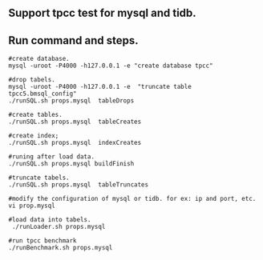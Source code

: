
Support tpcc test for mysql and tidb.
--------------------------------------

Run command and steps.
--------------------------------------

```
#create database.
mysql -uroot -P4000 -h127.0.0.1 -e "create database tpcc"

#drop tabels.
mysql -uroot -P4000 -h127.0.0.1 -e  "truncate table tpcc5.bmsql_config"
./runSQL.sh props.mysql  tableDrops

#create tables.
./runSQL.sh props.mysql  tableCreates

#create index;
./runSQL.sh props.mysql  indexCreates

#runing after load data.
./runSQL.sh props.mysql buildFinish

#truncate tabels.
./runSQL.sh props.mysql  tableTruncates

#modify the configuration of mysql or tidb. for ex: ip and port, etc.
vi prop.mysql

#load data into tabels.
 ./runLoader.sh props.mysql

#run tpcc benchmark
./runBenchmark.sh props.mysql

```

